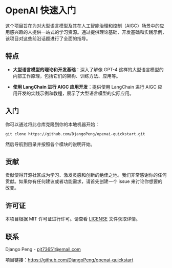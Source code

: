 # OpenAI 快速入门

这个项目旨在为对大型语言模型及其在人工智能治理和控制（AIGC）场景中的应用感兴趣的人提供一站式的学习资源。通过提供理论基础、开发基础和实践示例，该项目对这些前沿话题进行了全面的指导。

## 特点

- **大型语言模型的理论和开发基础**：深入了解像 GPT-4 这样的大型语言模型的内部工作原理，包括它们的架构、训练方法、应用等。

- **使用 LangChain 进行 AIGC 应用开发**：提供使用 LangChain 进行 AIGC 应用开发的实践示例和教程，展示了大型语言模型的实际应用。

## 入门

你可以通过将此仓库克隆到你的本地机器开始：

```shell
git clone https://github.com/DjangoPeng/openai-quickstart.git
```

然后导航到目录并按照各个模块的说明开始。

## 贡献

贡献使得开源社区成为学习、激发灵感和创新的绝佳之地。我们非常感谢你的任何贡献。如果你有任何建议或者功能需求，请首先创建一个 issue 来讨论你想要的改变。

## 许可证

本项目根据 MIT 许可证进行许可。请查看 [LICENSE](LICENSE) 文件获取详情。

## 联系

Django Peng - pjt73651@email.com

项目链接：https://github.com/DjangoPeng/openai-quickstart
